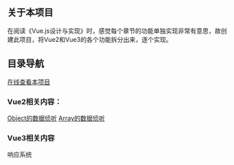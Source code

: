 ## 关于本项目
在阅读《Vue.js设计与实现》时，感觉每个章节的功能单独实现非常有意思，故创建此项目，将Vue2和Vue3的各个功能拆分出来，逐个实现。
## 目录导航
[在线查看本项目](https://gitpod.io/#/github.com/leglegend/learn-vue)  
### Vue2相关内容：
[Object的数据侦听](https://github.com/leglegend/learn-vue/tree/master/Vue2/1-Object%E7%9A%84%E5%8F%98%E5%8C%96%E4%BE%A6%E6%B5%8B)
[Array的数据侦听](https://github.com/leglegend/learn-vue/tree/master/Vue2/2-Array%E7%9A%84%E5%8F%98%E5%8C%96%E4%BE%A6%E6%B5%8B)
### Vue3相关内容
响应系统